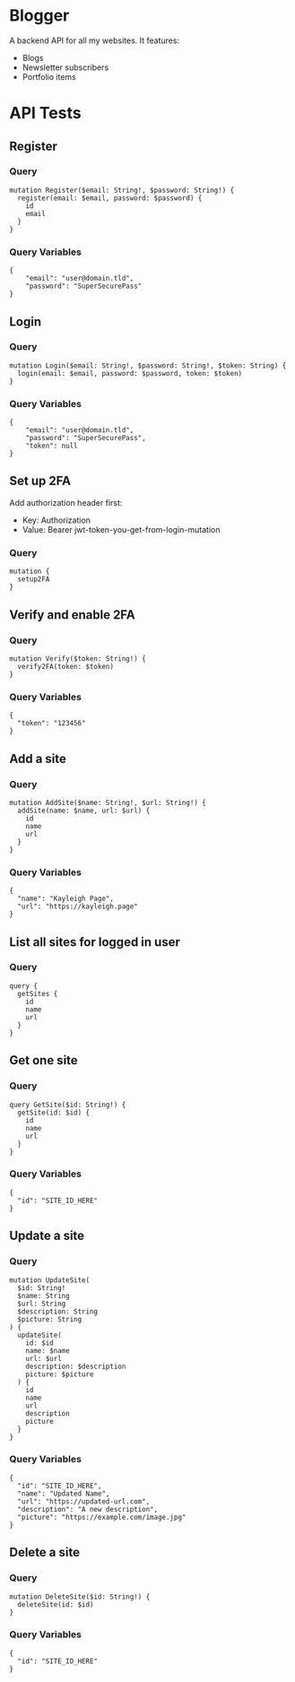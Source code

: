 # Blogger
A backend API for all my websites.
It features:
- Blogs
- Newsletter subscribers
- Portfolio items

# API Tests
## Register
### Query
```
mutation Register($email: String!, $password: String!) {
  register(email: $email, password: $password) {
    id
    email
  }
}
```
### Query Variables
```
{
	"email": "user@domain.tld",
	"password": "SuperSecurePass"
}
```

## Login
### Query
```
mutation Login($email: String!, $password: String!, $token: String) {
  login(email: $email, password: $password, token: $token)
}
```
### Query Variables
```
{
	"email": "user@domain.tld",
	"password": "SuperSecurePass",
	"token": null
}
```

## Set up 2FA
Add authorization header first:
- Key: Authorization
- Value: Bearer jwt-token-you-get-from-login-mutation
### Query
```
mutation {
  setup2FA
}
```

## Verify and enable 2FA
### Query
```
mutation Verify($token: String!) {
  verify2FA(token: $token)
}
```
### Query Variables
```
{
  "token": "123456"
}
```

## Add a site
### Query
```
mutation AddSite($name: String!, $url: String!) {
  addSite(name: $name, url: $url) {
    id
    name
    url
  }
}
```
### Query Variables
```
{
  "name": "Kayleigh Page",
  "url": "https://kayleigh.page"
}
```

## List all sites for logged in user
### Query
```
query {
  getSites {
    id
    name
    url
  }
}
```

## Get one site
### Query
```
query GetSite($id: String!) {
  getSite(id: $id) {
    id
    name
    url
  }
}
```
### Query Variables
```
{
  "id": "SITE_ID_HERE"
}
```

## Update a site
### Query
```
mutation UpdateSite(
  $id: String!
  $name: String
  $url: String
  $description: String
  $picture: String
) {
  updateSite(
    id: $id
    name: $name
    url: $url
    description: $description
    picture: $picture
  ) {
    id
    name
    url
    description
    picture
  }
}
```
### Query Variables
```
{
  "id": "SITE_ID_HERE",
  "name": "Updated Name",
  "url": "https://updated-url.com",
  "description": "A new description",
  "picture": "https://example.com/image.jpg"
}
```

## Delete a site
### Query
```
mutation DeleteSite($id: String!) {
  deleteSite(id: $id)
}
```
### Query Variables
```
{
  "id": "SITE_ID_HERE"
}
```